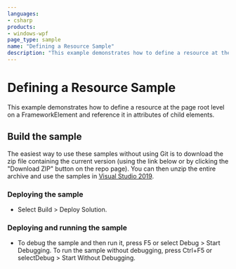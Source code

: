 ```yaml
---
languages:
- csharp
products:
- windows-wpf
page_type: sample
name: "Defining a Resource Sample"        
description: "This example demonstrates how to define a resource at the page root level on a FrameworkElement and reference it in attributes of child elements."
---
```


# Defining a Resource Sample
This example demonstrates how to define a resource at the page root level on a FrameworkElement and reference it in attributes of child elements.

## Build the sample
The easiest way to use these samples without using Git is to download the zip file containing the current version (using the link below or by clicking the "Download ZIP" button on the repo page). You can then unzip the entire archive and use the samples in [Visual Studio 2019](https://www.visualstudio.com/wpf-vs).

### Deploying the sample
- Select Build > Deploy Solution. 

### Deploying and running the sample
- To debug the sample and then run it, press F5 or select Debug >  Start Debugging. To run the sample without debugging, press Ctrl+F5 or selectDebug > Start Without Debugging. 


